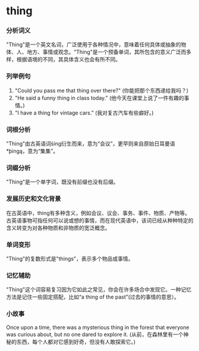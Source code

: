 # thing

### 分析词义

  

"Thing"是一个英文名词，广泛使用于各种情况中，意味着任何具体或抽象的物体、人、地方、事情或观念。"Thing"是一个预备单词，其所包含的意义广泛而多样，根据语境的不同，其具体含义也会有所不同。

  

### 列举例句

  

1.  "Could you pass me that thing over there?" (你能把那个东西递给我吗？)
2.  "He said a funny thing in class today." (他今天在课堂上说了一件有趣的事情。)
3.  "I have a thing for vintage cars." (我对复古汽车有些癖好。)

  

### 词根分析

  

"Thing"由古英语词ṡing衍生而来，意为“会议”，更早则来自原始日耳曼语\*þingą，意为“集集”。

  

### 词缀分析

  

"Thing"是一个单字词，既没有前缀也没有后缀。

  

### 发展历史和文化背景

  

在古英语中，thing有多种含义，例如会议、议会、事务、事件、物质、产物等。古英语事物可指任何可以说或想的事情，而在现代英语中，该词已经从种种特定的含义转变为对各种物质和非物质的宽泛概念。

  

### 单词变形

  

"Thing"的复数形式是"things"，表示多个物品或事情。

  

### 记忆辅助

  

"Thing"这个词容易复习因为它如此之常见，你会在许多场合中发现它。一种记忆方法是记住一些固定搭配，比如“a thing of the past”(过去的事情的意思）。

  

### 小故事

  

Once upon a time, there was a mysterious thing in the forest that everyone was curious about, but no one dared to explore it. (从前，在森林里有一个神秘的东西，每个人都对它感到好奇，但没有人敢探索它。)
